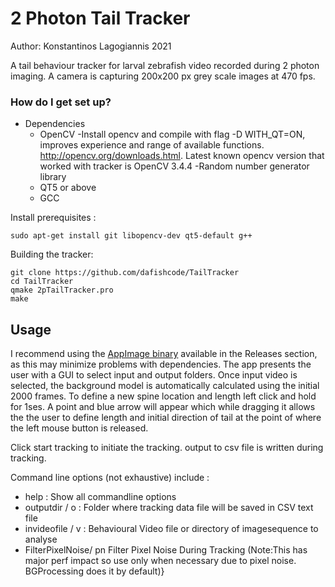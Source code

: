 # 2 Photon Tail Tracker

Author: Konstantinos Lagogiannis 2021

A tail behaviour tracker for larval zebrafish video recorded during 2 photon imaging.
A camera is capturing 200x200 px grey scale images at 470 fps.

### How do I get set up? ###
* Dependencies
    - OpenCV
        -Install opencv and compile with flag -D WITH_QT=ON, improves experience and range of available functions.
        http://opencv.org/downloads.html. Latest known opencv version that worked with tracker is OpenCV 3.4.4
        -Random number generator library
    - QT5 or above
    - GCC

Install prerequisites :

```
sudo apt-get install git libopencv-dev qt5-default g++ 
```

Building the tracker:

```
git clone https://github.com/dafishcode/TailTracker
cd TailTracker
qmake 2pTailTracker.pro
make
```


##  Usage 
I recommend using the [AppImage binary](https://github.com/kostasl/TailTracker/releases/download/V1-alpha-kappa/2p-muscope_Tail_Tracker-x86_64-k.AppImage) available in the Releases section, as this may minimize problems with dependencies. 
The app presents the user with a GUI to select input and output folders.
Once input video is selected, the background model is automatically calculated using the initial 2000 frames. 
To define a new spine location and length left click and hold for 1ses. A point and blue arrow will appear which while dragging it allows the the user to define length and initial direction of tail at the point of where the left mouse button is released.

Click start tracking to initiate the tracking. output to csv file is written during tracking. 

Command line options (not exhaustive) include :
 - help : Show all commandline options
 - outputdir  / o :  Folder where tracking data file will be saved in CSV text file
 - invideofile / v :  Behavioural Video file or directory of imagesequence to analyse 
 - FilterPixelNoise/ pn Filter Pixel Noise During Tracking (Note:This has major perf impact so use only when necessary due to pixel noise. BGProcessing does it by default)}
 
 
